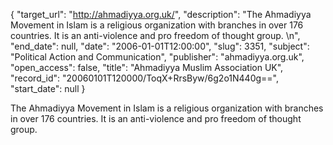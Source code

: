 {
  "target_url": "http://ahmadiyya.org.uk/", 
  "description": "The Ahmadiyya Movement in Islam is a religious organization with branches in over 176 countries.  It is an anti-violence and pro freedom  of thought group. \n", 
  "end_date": null, 
  "date": "2006-01-01T12:00:00", 
  "slug": 3351, 
  "subject": "Political Action and Communication", 
  "publisher": "ahmadiyya.org.uk", 
  "open_access": false, 
  "title": "Ahmadiyya Muslim Association UK", 
  "record_id": "20060101T120000/ToqX+RrsByw/6g2o1N440g==", 
  "start_date": null
}

The Ahmadiyya Movement in Islam is a religious organization with branches in over 176 countries.  It is an anti-violence and pro freedom  of thought group. 
